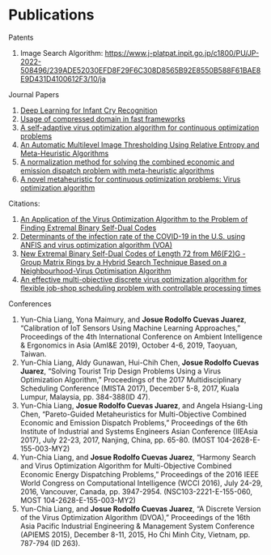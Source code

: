 # Publications

Patents

1. Image Search Algorithm: https://www.j-platpat.inpit.go.jp/c1800/PU/JP-2022-508496/239ADE52030EFD8F29F6C308D8565B92E8550B588F61BAE8E9D431D4100612F3/10/ja

Journal Papers

1. [Deep Learning for Infant Cry Recognition](https://www.mdpi.com/1660-4601/19/10/6311/htm)
2.  [Usage of compressed domain in fast frameworks](https://www.researchgate.net/publication/358137310_Usage_of_compressed_domain_in_fast_frameworks)
3. [A self-adaptive virus optimization algorithm for continuous optimization problems](https://link.springer.com/article/10.1007/s00500-020-04730-0)
4. [An Automatic Multilevel Image Thresholding Using Relative Entropy and Meta-Heuristic Algorithms](https://www.mdpi.com/1099-4300/15/6/2181)
5. [A normalization method for solving the combined economic and emission dispatch problem with meta-heuristic algorithms](https://www.sciencedirect.com/science/article/abs/pii/S0142061513002822)
6. [A novel metaheuristic for continuous optimization problems: Virus optimization algorithm](https://www.tandfonline.com/doi/abs/10.1080/0305215X.2014.994868)

Citations:
1. [An Application of the Virus Optimization Algorithm to the Problem of Finding Extremal Binary Self-Dual Codes](https://ui.adsabs.harvard.edu/abs/2021arXiv210307739K/abstract)
2. [Determinants of the infection rate of the COVID-19 in the U.S. using ANFIS and virus optimization algorithm (VOA)](https://ui.adsabs.harvard.edu/abs/2020CSF...13910051B/abstract)
3. [New Extremal Binary Self-Dual Codes of Length 72 from M6(F2)G - Group Matrix Rings by a Hybrid Search Technique Based on a Neighbourhood-Virus Optimisation Algorithm](https://arxiv.org/pdf/2109.06522.pdf)
4. [An effective multi-objective discrete virus optimization algorithm for flexible job-shop scheduling problem with controllable processing times](https://www.sciencedirect.com/science/article/abs/pii/S0360835216304983?via%3Dihub)

Conferences

1. Yun-Chia Liang, Yona Maimury, and **Josue Rodolfo Cuevas Juarez**, “Calibration of IoT Sensors Using Machine Learning Approaches,” Proceedings of the 4th International Conference on Ambient Intelligence & Ergonomics in Asia (AmI&E 2019), October 4-6, 2019, Taoyuan, Taiwan.
2. Yun-Chia Liang, Aldy Gunawan, Hui-Chih Chen, **Josue Rodolfo Cuevas Juarez**, “Solving Tourist Trip Design Problems Using a Virus Optimization Algorithm,” Proceedings of the 2017 Multidisciplinary Scheduling Conference (MISTA 2017), December 5-8, 2017, Kuala Lumpur, Malaysia, pp. 384-388(ID 47).
3. Yun-Chia Liang, **Josue Rodolfo Cuevas Juarez**, and Angela Hsiang-Ling Chen, “Pareto-Guided Metaheuristics for Multi-Objective Combined Economic and Emission Dispatch Problems,” Proceedings of the 6th Institute of Industrial and Systems Engineers Asian Conference (IIEAsia 2017), July 22-23, 2017, Nanjing, China, pp. 65-80. (MOST 104-2628-E-155-003-MY2)
4. Yun-Chia Liang, and **Josue Rodolfo Cuevas Juarez**, “Harmony Search and Virus Optimization Algorithm for Multi-Objective Combined Economic Energy Dispatching Problems,” Proceedings of the 2016 IEEE World Congress on Computational Intelligence (WCCI 2016), July 24-29, 2016, Vancouver, Canada, pp. 3947-2954. (NSC103-2221-E-155-060, MOST 104-2628-E-155-003-MY2)
5. Yun-Chia Liang, and **Josue Rodolfo Cuevas Juarez**, “A Discrete Version of the Virus Optimization Algorithm (DVOA),” Proceedings of the 16th Asia Pacific Industrial Engineering & Management System Conference (APIEMS 2015), December 8-11, 2015, Ho Chi Minh City, Vietnam, pp. 787-794 (ID 263).
